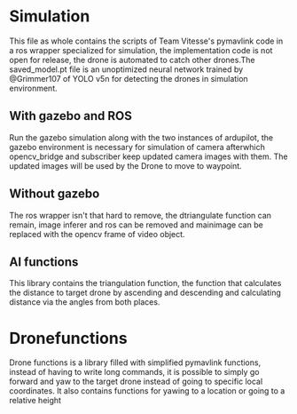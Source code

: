 # Simulation
This file as whole contains the scripts of Team Vitesse's pymavlink code in a ros wrapper specialized for simulation, the implementation code is not open for release, the drone is automated to catch other drones.The saved_model.pt file is an unoptimized neural network trained by @Grimmer107 of YOLO v5n for detecting the drones in simulation environment.

## With gazebo and ROS
Run the gazebo simulation along with the two instances of ardupilot, the gazebo environment is necessary for simulation of camera afterwhich opencv_bridge and subscriber keep updated camera images with them. The updated images will be used by the Drone to move to waypoint.

## Without gazebo
The ros wrapper isn't that hard to remove, the dtriangulate function can remain, image inferer and ros can be removed and mainimage can be replaced with the opencv frame of video object.

## AI functions
This library contains the triangulation function, the function that calculates the distance to target drone by ascending and descending and calculating distance via the angles from both places.

# Dronefunctions
Drone functions is a library filled with simplified pymavlink functions, instead of having to write long commands, it is possible to simply go forward and yaw to the target drone instead of going to specific local coordinates. It also contains functions for yawing to a location or going to a relative height 
